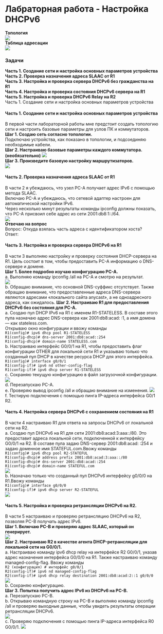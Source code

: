 # Лабраторная работа - Настройка DHCPv6 

**Топология**  
![](!)  
**Таблица адресации**  
![](!)  
### Задачи  
**Часть 1. Создание сети и настройка основных параметров устройства**  
**Часть 2. Проверка назначения адреса SLAAC от R1**  
**Часть 3. Настройка и проверка сервера DHCPv6 без гражданства на R1**  
**Часть 4. Настройка и проверка состояния DHCPv6 сервера на R1**  
**Часть 5. Настройка и проверка DHCPv6 Relay на R2**  
Часть 1. Создание сети и настройка основных параметров устройства
#### Часть 1. Создание сети и настройка основных параметров устройства  
В первой части лабораторной работы мне предстоит создать топологию сети и настроить базовые параметры для узлов ПК и коммутаторов.
**Шаг 1. Создаю сеть согласно топологии.**  
Подключаю устройства, как показано в топологии, и подсоединяю необходимые кабели.  
**Шаг 2. Настраиваю базовые параметры каждого коммутатора. (необязательно)**
![](1)  
**Шаг 3. Произведите базовую настройку маршрутизаторов.**  
![](1)  
#### Часть 2. Проверка назначения адреса SLAAC от R1  
В части 2 я убеждаюсь, что узел PC-A получает адрес IPv6 с помощью метода SLAAC.  
Включаю PC-A и убеждаюсь, что сетевой адаптер настроен для автоматической настройки IPv6.  
Через несколько минут результаты команды ipconfig должны показать, что PC-A присвоил себе адрес из сети 2001:db8:1::/64.  
![](1)  
**Отвечаю на вопрос**  
Вопрос: Откуда взялась часть адреса с идентификатором хоста?  
Ответ:
#### Часть 3. Настройка и проверка сервера DHCPv6 на R1  
В части 3 выполняю настройку и проверку состояния DHCP-сервера на R1. Цель состоит в том, чтобы предоставить PC-A информацию о DNS-сервере и домене.  
**Шаг 1. Более подробно изучаю конфигурацию PC-A.**  
a.	Выполняю команду ipconfig /all на PC-A и смотрю на результат.  
![](1)  
b.	Обращаю внимание, что основной DNS-суффикс отсутствует. Также обращаю внимание, что предоставленные адреса DNS-сервера являются адресами «локального сайта anycast», а не одноадресного адреса, как ожидалось.
**Шаг 2. Настраиваю R1 для предоставления DHCPv6 без состояния для PC-A.**  
a.	Создаю пул DHCP IPv6 на R1 с именем R1-STATELESS. В составе этого пула назначаю адрес DNS-сервера как 2001:db8:acad: :1, а имя домена — как stateless.com.  
Открываю окно конфигурации и ввожу команды  
`R1(config)# ipv6 dhcp pool R1-STATELESS`  
`R1(config-dhcp)# dns-server 2001:db8:acad::254`  
`R1(config-dhcp)# domain-name STATELESS.com`  
b.	Настраиваю интерфейс G0/0/1 на R1, чтобы предоставить флаг конфигурации OTHER для локальной сети R1 и указываю только что созданный пул DHCP в качестве ресурса DHCP для этого интерфейса.  
`R1(config)# interface g0/0/1`  
`R1(config-if)# ipv6 nd other-config-flag `  
`R1(config-if)# ipv6 dhcp server R1-STATELESS`  
c.	Сохраняю текущую конфигурацию в файл загрузочной конфигурации.  
![](1)  
d.	Перезапускаю PC-A.  
e.	Проверяю вывод ipconfig /all и обращаю внимание на изменения.
![](1)  
f.	Тестирую подключения с помощью пинга IP-адреса интерфейса G0/1 R2.  
#### Часть 4. Настройка сервера DHCPv6 с сохранением состояния на R1  
В части 4 настраиваю R1 для ответа на запросы DHCPv6 от локальной сети на R2.  
a.	Создаю пул DHCPv6 на R1 для сети 2001:db8:acad:3:aaa::/80. Это предоставит адреса локальной сети, подключенной к интерфейсу G0/0/1 на R2. В составе пула задаю DNS-сервер 2001:db8:acad: :254 и задаю доменное имя STATEFUL.com.Ввожу команды  
`R1(config)# ipv6 dhcp pool R2-STATEFUL`  
`R1(config-dhcp)# address prefix 2001:db8:acad:3:aaa::/80`  
`R1(config-dhcp)# dns-server 2001:db8:acad::254`  
`R1(config-dhcp)# domain-name STATEFUL.com`  
![](1)  
b.	Назначаю только что созданный пул DHCPv6 интерфейсу g0/0/0 на R1.Ввожу команды  
`R1(config)# interface g0/0/0`  
`R1(config-if)# ipv6 dhcp server R2-STATEFUL`  
![](1)  
#### Часть 5. Настройка и проверка ретрансляции DHCPv6 на R2.
В части 5 настраиваю и проверяю ретрансляцию DHCPv6 на R2, позволяя PC-B получать адрес IPv6.  
**Шаг 1. Включаю PC-B и проверяю адрес SLAAC, который он генерирует.**  
![](1)  
**Шаг 2. Настраиваю R2 в качестве агента DHCP-ретрансляции для локальной сети на G0/0/1.**  
a.	Настраиваю команду ipv6 dhcp relay на интерфейсе R2 G0/0/1, указав адрес назначения интерфейса G0/0/0 на R1. Также настраиваю команду managed-config-flag. Ввожу команды  
`R2 (конфигурация) # интерфейс g0/0/1`  
`R2(config-if)# ipv6 nd managed-config-flag`  
`R2(config-if)# ipv6 dhcp relay destination 2001:db8:acad:2::1 g0/0/0`  
![](1)  
b.	Сохраняю конфигурацию.  
**Шаг 3. Попытка получить адрес IPv6 из DHCPv6 на PC-B.**  
a.	Перезапускаю PC-B.  
b.	Открываю командную строку на PC-B и выполняю команду ipconfig /all и проверяю выходные данные, чтобы увидеть результаты операции ретрансляции DHCPv6.  
![](1)  
c.	Проверяю подключения с помощью пинга IP-адреса интерфейса R0 G0/0/1.
![](1)  

